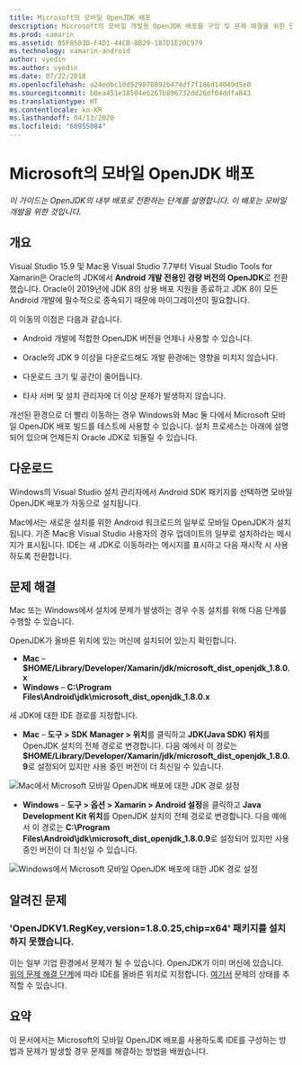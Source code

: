 ```yaml
---
title: Microsoft의 모바일 OpenJDK 배포
description: Microsoft의 모바일 개발용 OpenJDK 배포를 구성 및 문제 해결을 위한 단계별 가이드입니다.
ms.prod: xamarin
ms.assetid: B5F8503D-F4D1-44CB-8B29-187D1E20C979
ms.technology: xamarin-android
author: vyedin
ms.author: vyedin
ms.date: 07/22/2018
ms.openlocfilehash: a24edbc10d529878092b474df7f186d14049d5e0
ms.sourcegitcommit: b0ea451e18504e6267b896732dd26df64ddfa843
ms.translationtype: HT
ms.contentlocale: ko-KR
ms.lasthandoff: 04/13/2020
ms.locfileid: "60955084"
---
```

# <a name="microsofts-mobile-openjdk-distribution"></a>Microsoft의 모바일 OpenJDK 배포

_이 가이드는 OpenJDK의 내부 배포로 전환하는 단계를 설명합니다. 이 배포는 모바일 개발을 위한 것입니다._

## <a name="overview"></a>개요

Visual Studio 15.9 및 Mac용 Visual Studio 7.7부터 Visual Studio Tools for Xamarin은 Oracle의 JDK에서 **Android 개발 전용인 경량 버전의 OpenJDK**로 전환했습니다. Oracle이 2019년에 JDK 8의 상용 배포 지원을 종료하고 JDK 8이 모든 Android 개발에 필수적으로 종속되기 때문에 마이그레이션이 필요합니다.

이 이동의 이점은 다음과 같습니다.

- Android 개발에 적합한 OpenJDK 버전을 언제나 사용할 수 있습니다.

- Oracle의 JDK 9 이상을 다운로드해도 개발 환경에는 영향을 미치지 않습니다.

- 다운로드 크기 및 공간이 줄어듭니다.

- 타사 서버 및 설치 관리자에 더 이상 문제가 발생하지 않습니다.

개선된 환경으로 더 빨리 이동하는 경우 Windows와 Mac 둘 다에서 Microsoft 모바일 OpenJDK 배포 빌드를 테스트에 사용할 수 있습니다. 설치 프로세스는 아래에 설명되어 있으며 언제든지 Oracle JDK로 되돌릴 수 있습니다.

## <a name="download"></a>다운로드

Windows의 Visual Studio 설치 관리자에서 Android SDK 패키지를 선택하면 모바일 OpenJDK 배포가 자동으로 설치됩니다.

Mac에서는 새로운 설치를 위한 Android 워크로드의 일부로 모바일 OpenJDK가 설치됩니다. 기존 Mac용 Visual Studio 사용자의 경우 업데이트의 일부로 설치하라는 메시지가 표시됩니다. IDE는 새 JDK로 이동하라는 메시지를 표시하고 다음 재시작 시 사용하도록 전환합니다.

## <a name="troubleshooting"></a>문제 해결

Mac 또는 Windows에서 설치에 문제가 발생하는 경우 수동 설치를 위해 다음 단계를 수행할 수 있습니다.

OpenJDK가 올바른 위치에 있는 머신에 설치되어 있는지 확인합니다.

- **Mac** &ndash; **$HOME/Library/Developer/Xamarin/jdk/microsoft_dist_openjdk_1.8.0.x**
- **Windows** &ndash; **C:\\Program Files\\Android\\jdk\\microsoft_dist_openjdk_1.8.0.x**

새 JDK에 대한 IDE 경로를 지정합니다.

- **Mac** &ndash; **도구 > SDK Manager > 위치**를 클릭하고 **JDK(Java SDK) 위치**를 OpenJDK 설치의 전체 경로로 변경합니다. 다음 예에서 이 경로는 **$HOME/Library/Developer/Xamarin/jdk/microsoft_dist_openjdk_1.8.0.9**로 설정되어 있지만 사용 중인 버전이 더 최신일 수 있습니다.

![Mac에서 Microsoft 모바일 OpenJDK 배포에 대한 JDK 경로 설정](openjdk-images/vsm.png)

- **Windows** &ndash; **도구 > 옵션 > Xamarin > Android 설정**을 클릭하고 **Java Development Kit 위치**를 OpenJDK 설치의 전체 경로로 변경합니다. 다음 예에서 이 경로는 **C:\\Program Files\\Android\\jdk\\microsoft_dist_openjdk_1.8.0.9**로 설정되어 있지만 사용 중인 버전이 더 최신일 수 있습니다.

![Windows에서 Microsoft 모바일 OpenJDK 배포에 대한 JDK 경로 설정](openjdk-images/vs.png)

## <a name="known-issues"></a>알려진 문제

### <a name="package-openjdkv1regkeyversion18025chipx64-failed-to-install"></a>'OpenJDKV1.RegKey,version=1.8.0.25,chip=x64' 패키지를 설치하지 못했습니다.

이는 일부 기업 환경에서 문제가 될 수 있습니다. OpenJDK가 이미 머신에 있습니다. [위의 문제 해결 단계](#troubleshooting)에 따라 IDE를 올바른 위치로 지정합니다. [여기서](https://developercommunity.visualstudio.com/content/problem/382549/packageidopenjdkv1regkeypackageactioninstallreturn.html) 문제의 상태를 추적할 수 있습니다.

## <a name="summary"></a>요약

이 문서에서는 Microsoft의 모바일 OpenJDK 배포를 사용하도록 IDE를 구성하는 방법과 문제가 발생할 경우 문제를 해결하는 방법을 배웠습니다.
